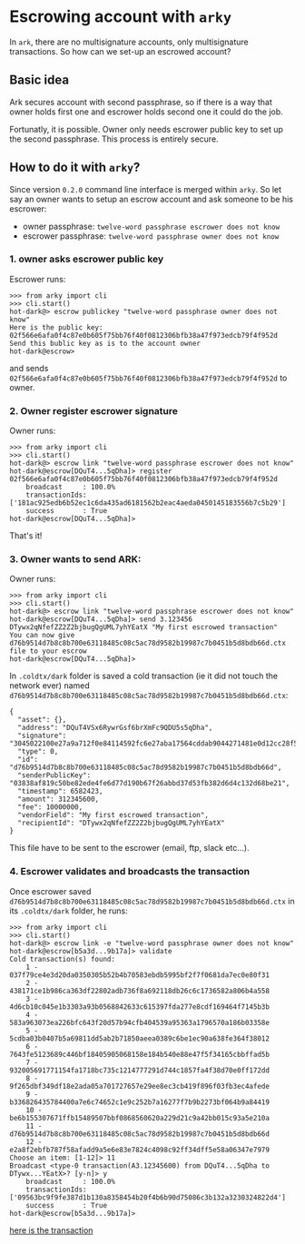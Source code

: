 # Escrowing account with `arky`

In `ark`, there are no multisignature accounts, only multisignature transactions.
So how can we set-up an escrowed account?

## Basic idea

Ark secures account with second passphrase, so if there is a way that owner
holds first one and escrower holds second one it could do the job.

Fortunatly, it is possible. Owner only needs escrower public key to set up the
second passphrase. This process is entirely secure.

## How to do it with `arky`?

Since version `0.2.0` command line interface is merged within `arky`. So let say
an owner wants to setup an escrow account and ask someone to be his escrower:

 - owner passphrase: `twelve-word passphrase escrower does not know`
 - escrower passphrase: `twelve-word passphrase owner does not know`

### 1. owner asks escrower public key
 
Escrower runs:

```
>>> from arky import cli
>>> cli.start()
hot-dark@> escrow publickey "twelve-word passphrase owner does not know"
Here is the public key: 02f566e6afa0f4c87e0b605f75bb76f40f0812306bfb38a47f973edcb79f4f952d
Send this bublic key as is to the account owner
hot-dark@escrow>
```

and sends `02f566e6afa0f4c87e0b605f75bb76f40f0812306bfb38a47f973edcb79f4f952d`
to owner.

### 2. Owner register escrower signature

Owner runs:

```
>>> from arky import cli
>>> cli.start()
hot-dark@> escrow link "twelve-word passphrase escrower does not know"
hot-dark@escrow[DQuT4...5qDha]> register 02f566e6afa0f4c87e0b605f75bb76f40f0812306bfb38a47f973edcb79f4f952d
    broadcast     : 100.0%
    transactionIds: ['181ac925edb6b52ec1c6da435ad6181562b2eac4aeda0450145183556b7c5b29']
    success       : True
hot-dark@escrow[DQuT4...5qDha]>
```

That's it!

### 3. Owner wants to send ARK:

Owner runs:

```
>>> from arky import cli
>>> cli.start()
hot-dark@> escrow link "twelve-word passphrase escrower does not know"
hot-dark@escrow[DQuT4...5qDha]> send 3.123456 DTywx2qNfefZZ2Z2bjbugQgUML7yhYEatX "My first escrowed transaction"
You can now give d76b9514d7b8c8b700e63118485c08c5ac78d9582b19987c7b0451b5d8bdb66d.ctx file to your escrow
hot-dark@escrow[DQuT4...5qDha]>
```

In `.coldtx/dark` folder is saved a cold transaction (ie it did not touch the
network ever) named `d76b9514d7b8c8b700e63118485c08c5ac78d9582b19987c7b0451b5d8bdb66d.ctx`:

```
{
  "asset": {},
  "address": "DQuT4VSx6RywrGsf6brXmFc9QDU5s5qDha",
  "signature": "3045022100e27a9a712f0e84114592fc6e27aba17564cddab9044271481e0d12cc28f562be0220042ed130535b61e91a0a75eaaf3b2dbc86a4f49898e766a3a8713beeb6214f4b",
  "type": 0,
  "id": "d76b9514d7b8c8b700e63118485c08c5ac78d9582b19987c7b0451b5d8bdb66d",
  "senderPublicKey": "03838af819c50be82ede4fe6d77d190b67f26abbd37d53fb382d6d4c132d68be21",
  "timestamp": 6582423,
  "amount": 312345600,
  "fee": 10000000,
  "vendorField": "My first escrowed transaction",
  "recipientId": "DTywx2qNfefZZ2Z2bjbugQgUML7yhYEatX"
}
```

This file have to be sent to the escrower (email, ftp, slack etc...). 

### 4. Escrower validates and broadcasts the transaction

Once escrower saved `d76b9514d7b8c8b700e63118485c08c5ac78d9582b19987c7b0451b5d8bdb66d.ctx`
in its `.coldtx/dark` folder, he runs:

```
>>> from arky import cli
>>> cli.start()
hot-dark@> escrow link -e "twelve-word passphrase owner does not know"
hot-dark@escrow[b5a3d...9b17a]> validate
Cold transaction(s) found:
    1 - 037f79ce4e3d20da0350305b52b4b70583ebdb5995bf2f7f0681da7ec0e80f31
    2 - 438171ce1b986ca363df22802adb736f8a692118db26c6c1736582a806b4a558
    3 - 4d6cb10c045e1b3303a93b0568842633c615397fda277e8cdf169464f7145b3b
    4 - 583a963073ea226bfc643f20d57b94cfb404539a95363a1796570a186b03358e
    5 - 5cdba03b0407b5a69811dd5ab2b71850aeea0389c6be1ec90a638fe364f38012
    6 - 7643fe5123689c446bf18405905068158e184b540e88e47f5f34165cbbffad5b
    7 - 932005691771154fa1718bc735c1214777291d744c1857fa4f38d70e0ff172dd
    8 - 9f265dbf349df18e2ada05a701727657e29ee8ec3cb419f896f03fb3ec4afede
    9 - b336826435784400a7e6c74652c1e9c252b7a16277f7b9b2273bf064b9a84419
    10 - be6b155307671ffb15489507bbf0868560620a229d21c9a42bb015c93a5e210a
    11 - d76b9514d7b8c8b700e63118485c08c5ac78d9582b19987c7b0451b5d8bdb66d
    12 - e2a8f2ebfb787f58afadd9a5e6e83e7824c4098c92ff34dff5e58a06347e7979
Choose an item: [1-12]> 11
Broadcast <type-0 transaction(A3.12345600) from DQuT4...5qDha to DTywx...YEatX>? [y-n]> y
    broadcast     : 100.0%
    transactionIds: ['09563bc9f9fe387d1b130a8358454b20f4b6b90d75086c3b132a3230324822d4']
    success       : True
hot-dark@escrow[b5a3d...9b17a]>
```

[here is the transaction](https://dexplorer.arkcoin.net/tx/09563bc9f9fe387d1b130a8358454b20f4b6b90d75086c3b132a3230324822d4)
